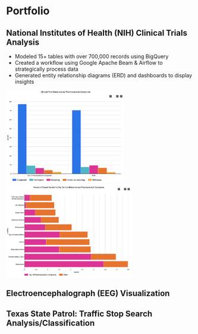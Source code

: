 # Portfolio 

## National Institutes of Health (NIH) Clinical Trials Analysis
- Modeled 15+ tables with over 700,000 records using BigQuery
- Created a workflow using Google Apache Beam & Airflow to strategically process data 
- Generated entity relationship diagrams (ERD) and dashboards to display insights

<img src="https://github.com/abelasandovalg/clinical-trials/blob/main/images/overall_status.png" height="250" />
<img src="https://github.com/abelasandovalg/clinical-trials/blob/main/images/conditions.png" height="250" /> 

## Electroencephalograph (EEG) Visualization

## Texas State Patrol: Traffic Stop Search Analysis/Classification

